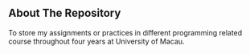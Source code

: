 ## About The Repository
To store my assignments or practices in different programming related course throughout four years at University of Macau.
